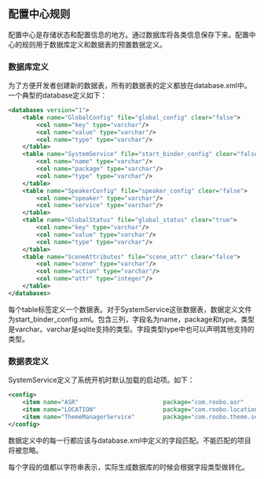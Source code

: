 ## 配置中心规则
配置中心是存储状态和配置信息的地方。通过数据库将各类信息保存下来。配置中心的规则用于数据库定义和数据表的预置数据定义。
### 数据库定义
为了方便开发者创建新的数据表，所有的数据表的定义都放在database.xml中。一个典型的database定义如下：
```xml
<databases version="1">
    <table name="GlobalConfig" file="global_config" clear="false">
        <col name="key" type="varchar"/>
        <col name="value" type="varchar"/>
        <col name="type" type="varchar"/>
    </table>
    <table name="SystemService" file="start_binder_config" clear="false">
        <col name="name" type="varchar"/>
        <col name="package" type="varchar"/>
        <col name="type" type="varchar"/>
    </table>
    <table name="SpeakerConfig" file="speaker_config" clear="false">
        <col name="speaker" type="varchar"/>
        <col name="service" type="varchar"/>
    </table>
    <table name="GlobalStatus" file="global_status" clear="true">
        <col name="key" type="varchar"/>
        <col name="value" type="varchar"/>
        <col name="type" type="varchar"/>
    </table>
    <table name="SceneAttributes" file="scene_attr" clear="false">
        <col name="scene" type="varchar"/>
        <col name="action" type="varchar"/>
        <col name="attr" type="integer"/>
    </table>
</databases>
```
每个table标签定义一个数据表。对于SystemService这张数据表，数据定义文件为start_binder_config.xml。包含三列，字段名为name，package和type。类型是varchar。varchar是sqlite支持的类型。字段类型type中也可以声明其他支持的类型。

### 数据表定义
SystemService定义了系统开机时默认加载的启动项。如下：
```xml
<config>
    <item name="ASR"                        package="com.roobo.asr"                 type="service"/>
    <item name="LOCATION"                   package="com.roobo.location"            type="service"/>
    <item name="ThemeManagerService"        package="com.roobo.theme.service"       type="service"/>
</config>
```
数据定义中的每一行都应该与database.xml中定义的字段匹配。不能匹配的项目将被忽略。

每个字段的值都以字符串表示，实际生成数据库的时候会根据字段类型做转化。
